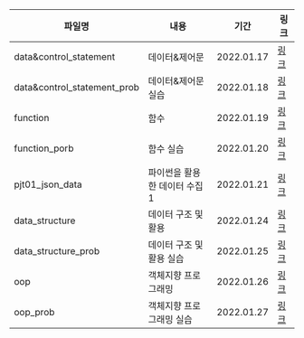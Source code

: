 | 파일명                      | 내용                         | 기간       | 링크                                              |
| --------------------------- | ---------------------------- | ---------- | ------------------------------------------------- |
| data&control_statement      | 데이터&제어문                | 2022.01.17 | [링크](./data&control_statement_22-01-17.md)      |
| data&control_statement_prob | 데이터&제어문 실습           | 2022.01.18 | [링크](./data&control_statement_prob_22-01-18.md) |
| function                    | 함수                         | 2022.01.19 | [링크](./function_22-01-19.md)                    |
| function_porb               | 함수 실습                    | 2022.01.20 | [링크](./function_prob_22-01-20.md)               |
| pjt01_json_data             | 파이썬을 활용한 데이터 수집1 | 2022.01.21 | [링크](./pjt01_json_data_22-01-21.md)             |
| data_structure              | 데이터 구조 및 활용          | 2022.01.24 | [링크](./data_structure_22-01-24.md)              |
| data_structure_prob         | 데이터 구조 및 활용 실습     | 2022.01.25 | [링크](./data_structure_prob_22-01-25.md)         |
| oop                         | 객체지향 프로그래밍          | 2022.01.26 | [링크](./oop_22-01-26.md)                         |
| oop_prob                    | 객체지향 프로그래밍 실습     | 2022.01.27 | [링크](./oop_prob_22-01-27.md)                    |



